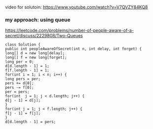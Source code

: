 video for solutoin:
https://www.youtube.com/watch?v=V7QVZY84KQ8
### my approach: using queue
https://leetcode.com/problems/number-of-people-aware-of-a-secret/discuss/2229808/Two-Queues
```
class Solution {
public int peopleAwareOfSecret(int n, int delay, int forget) {
long[] d = new long[delay];
long[] f = new long[forget];
long per = 0;
d[d.length - 1] = 1;
f[f.length - 1] = 1;
for(int i = 1; i < n; i++) {
long pers = per;
pers += d[0];
pers -= f[0];
per = pers;
for(int  j = 1; j < d.length; j++) {
d[j - 1] = d[j];
}
for(int j = 1; j < f.length; j++) {
f[j - 1] = f[j];
}
d[d.length - 1] = pers;